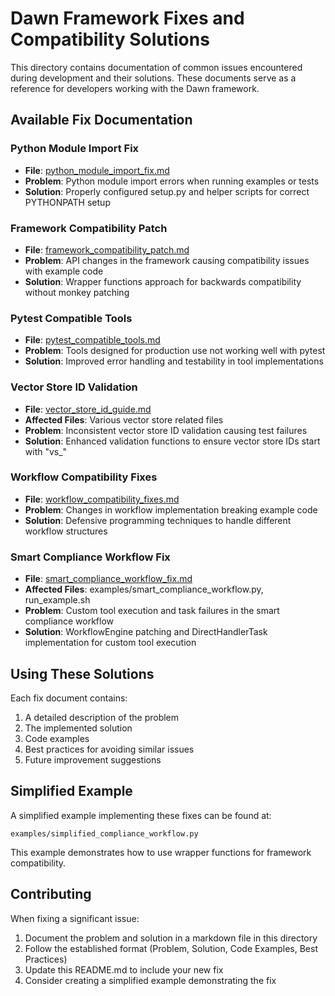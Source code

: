 # Dawn Framework Fixes and Compatibility Solutions

This directory contains documentation of common issues encountered during development and their solutions. These documents serve as a reference for developers working with the Dawn framework.

## Available Fix Documentation

### Python Module Import Fix
- **File**: [python_module_import_fix.md](python_module_import_fix.md)
- **Problem**: Python module import errors when running examples or tests
- **Solution**: Properly configured setup.py and helper scripts for correct PYTHONPATH setup

### Framework Compatibility Patch
- **File**: [framework_compatibility_patch.md](framework_compatibility_patch.md)
- **Problem**: API changes in the framework causing compatibility issues with example code
- **Solution**: Wrapper functions approach for backwards compatibility without monkey patching

### Pytest Compatible Tools
- **File**: [pytest_compatible_tools.md](pytest_compatible_tools.md)
- **Problem**: Tools designed for production use not working well with pytest
- **Solution**: Improved error handling and testability in tool implementations

### Vector Store ID Validation
- **File**: [vector_store_id_guide.md](vector_store_id_guide.md)
- **Affected Files**: Various vector store related files
- **Problem**: Inconsistent vector store ID validation causing test failures
- **Solution**: Enhanced validation functions to ensure vector store IDs start with "vs_"

### Workflow Compatibility Fixes
- **File**: [workflow_compatibility_fixes.md](workflow_compatibility_fixes.md)
- **Problem**: Changes in workflow implementation breaking example code
- **Solution**: Defensive programming techniques to handle different workflow structures

### Smart Compliance Workflow Fix
- **File**: [smart_compliance_workflow_fix.md](smart_compliance_workflow_fix.md)
- **Affected Files**: examples/smart_compliance_workflow.py, run_example.sh
- **Problem**: Custom tool execution and task failures in the smart compliance workflow
- **Solution**: WorkflowEngine patching and DirectHandlerTask implementation for custom tool execution

## Using These Solutions

Each fix document contains:
1. A detailed description of the problem
2. The implemented solution
3. Code examples
4. Best practices for avoiding similar issues
5. Future improvement suggestions

## Simplified Example

A simplified example implementing these fixes can be found at:
```
examples/simplified_compliance_workflow.py
```

This example demonstrates how to use wrapper functions for framework compatibility.

## Contributing

When fixing a significant issue:
1. Document the problem and solution in a markdown file in this directory
2. Follow the established format (Problem, Solution, Code Examples, Best Practices)
3. Update this README.md to include your new fix
4. Consider creating a simplified example demonstrating the fix 